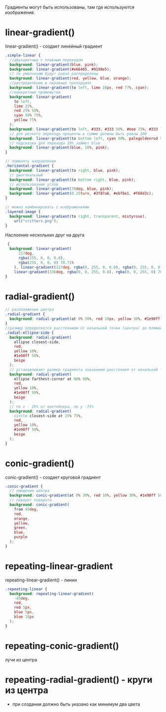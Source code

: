 <!-- Градиенты ------------------------------------------------------------------------------------------------------------------------------->

Градиенты могут быть использованы, там где используются изображения.

# linear-gradient()

linear-gradient() - создает линейный градиент

```scss
.simple-linear {
  //двухцветные с плавным переходом
  background: linear-gradient(blue, pink);
  background: linear-gradient(#e66465, #9198e5);
  // по умолчанию будут равно распределены
  background: linear-gradient(red, yellow, blue, orange);
  //распределение в неравных пропорциях
  background: linear-gradient(to left, lime 28px, red 77%, cyan);
  //конкретные промежутки
  background: linear-gradient(
    to left,
    lime 25%,
    red 25% 50%,
    cyan 50% 75%,
    yellow 75%
  );
  background: linear-gradient(to left, #333, #333 50%, #eee 75%, #333 75%);
  // для резкого перехода проценты в сумме должны быть равны 100
  background: linear-gradient(to bottom left, cyan 50%, palegoldenrod 50%);
  // подсказка для перехода 10% займет blue
  background: linear-gradient(blue, 10%, pink);
}

// поменять направление
.horizontal-gradient {
  background: linear-gradient(to right, blue, pink);
  // диагональный
  background: linear-gradient(to bottom right, blue, pink);
  // использование углов
  background: linear-gradient(70deg, blue, pink);
  background: linear-gradient(0.25turn, #3f87a6, #ebf8e1, #f69d3c);
}
```

```scss
// можно комбинировать с изображениями
.layered-image {
  background: linear-gradient(to right, transparent, mistyrose),
    url("critters.png");
}
```

Наслоение нескольких друг на друга

```scss
 {
  background: linear-gradient(
      217deg,
      rgba(255, 0, 0, 0.8),
      rgba(255, 0, 0, 0) 70.71%
    ), linear-gradient(127deg, rgba(0, 255, 0, 0.8), rgba(0, 255, 0, 0) 70.71%),
    linear-gradient(336deg, rgba(0, 0, 255, 0.8), rgba(0, 0, 255, 0) 70.71%);
}
```

# radial-gradient()

```scss
// расположение центра
.radial-gradient {
  background: radial-gradient(at 0% 30%, red 10px, yellow 30%, #1e90ff 50%);
}
//размер определяется расстоянием от начальной точки (центра) до ближайшей стороны блока.
.radial-ellipse-side {
  background: radial-gradient(
    ellipse closest-side,
    red,
    yellow 10%,
    #1e90ff 50%,
    beige
  );
  // устанавливает размер градиента значением расстояния от начальной точки до самого дальнего угла блока.
  background: radial-gradient(
    ellipse farthest-corner at 90% 90%,
    red,
    yellow 10%,
    #1e90ff 50%,
    beige
  );
  // по x - 25% от контейнера, по y -75%
  background: radial-gradient(
    circle closest-side at 25% 75%,
    red,
    yellow 10%,
    #1e90ff 50%,
    beige
  );
}
```

# conic-gradient()

conic-gradient() - создает круговой градиент

```scss
.conic-gradient {
  // смещение центра
  background: conic-gradient(at 0% 30%, red 10%, yellow 30%, #1e90ff 50%);
  // поворот поворота
  background: conic-gradient(
    from 45deg,
    red,
    orange,
    yellow,
    green,
    blue,
    purple
  );
}
```

# repeating-linear-gradient

repeating-linear-gradient() - линии

```scss
.repeating-linear {
  background: repeating-linear-gradient(
    -45deg,
    red,
    red 5px,
    blue 5px,
    blue 10px
  );
}
```

# repeating-conic-gradient()

лучи из центра

# repeating-radial-gradient() - круги из центра

- при создании должно быть указано как минимум два цвета
